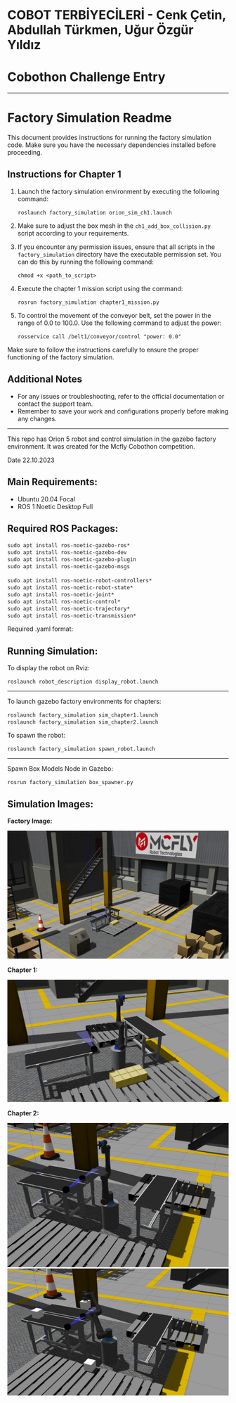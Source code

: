 # COBOT TERBİYECİLERİ - Cenk Çetin, Abdullah Türkmen, Uğur Özgür Yıldız
# Cobothon Challenge Entry
--------------------------------------------------------------------------
# Factory Simulation Readme

This document provides instructions for running the factory simulation code. Make sure you have the necessary dependencies installed before proceeding.

## Instructions for Chapter 1

1. Launch the factory simulation environment by executing the following command:

    ```
    roslaunch factory_simulation orion_sim_ch1.launch
    ```

2. Make sure to adjust the box mesh in the `ch1_add_box_collision.py` script according to your requirements.

3. If you encounter any permission issues, ensure that all scripts in the `factory_simulation` directory have the executable permission set. You can do this by running the following command:

    ```
    chmod +x <path_to_script>
    ```

4. Execute the chapter 1 mission script using the command:

    ```
    rosrun factory_simulation chapter1_mission.py
    ```

5. To control the movement of the conveyor belt, set the power in the range of 0.0 to 100.0. Use the following command to adjust the power:

    ```
    rosservice call /belt1/conveyor/control "power: 0.0"
    ```

Make sure to follow the instructions carefully to ensure the proper functioning of the factory simulation.

## Additional Notes

- For any issues or troubleshooting, refer to the official documentation or contact the support team.
- Remember to save your work and configurations properly before making any changes.


-------------------------------------------------------------------------------------------------------------------------------------

This repo has Orion 5 robot and control simulation in the gazebo factory environment. It was created for the Mcfly Cobothon competition.

Date 22.10.2023

Main Requirements:
--
- Ubuntu 20.04 Focal
- ROS 1 Noetic Desktop Full

Required ROS Packages:
--
```
sudo apt install ros-noetic-gazebo-ros*
sudo apt install ros-noetic-gazebo-dev
sudo apt install ros-noetic-gazebo-plugin
sudo apt install ros-noetic-gazebo-msgs

sudo apt install ros-noetic-robot-controllers*
sudo apt install ros-noetic-robot-state*
sudo apt install ros-noetic-joint*
sudo apt install ros-noetic-control*
sudo apt install ros-noetic-trajectory*
sudo apt install ros-noetic-transmission*
```

Required .yaml format:


Running Simulation:
--

To display the robot on Rviz:
```
roslaunch robot_description display_robot.launch
```

----

To launch gazebo factory environments for chapters:
```
roslaunch factory_simulation sim_chapter1.launch
roslaunch factory_simulation sim_chapter2.launch
```

To spawn the robot:
```
roslaunch factory_simulation spawn_robot.launch
```

----

Spawn Box Models Node in Gazebo:
```
rosrun factory_simulation box_spawner.py
```

Simulation Images:
--
**Factory Image:**

![](images/factory_sim.png)

**Chapter 1:**

![](images/factory_robot_ch1.png)

**Chapter 2:**

![](images/pallet_new_ch2.png)
![](images/pallet2_new_ch2.png)
